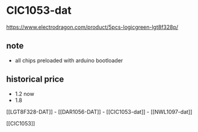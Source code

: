 
# CIC1053-dat 

https://www.electrodragon.com/product/5pcs-logicgreen-lgt8f328p/

## note 
- all chips preloaded with arduino bootloader 

## historical price
- 1.2 now 
- 1.8

[[LGT8F328-DAT]] - [[DAR1056-DAT]] - [[CIC1053-dat]] - [[NWL1097-dat]]




[[CIC1053]]